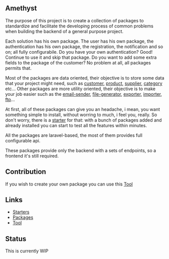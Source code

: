 Amethyst
-

The purpose of this project is to create a collection of packages to standardize and facilitate the developing process of common problems when building the backend of a general purpose project.

Each solution has his own package. The user has his own package, the authentication has his own package, the registration, the notification and so on; all fully configurabile. 
Do you have your own authentication? Good! Continue to use it and skip that package. 
Do you want to add some extra fields to the package of the customer? No problem at all, all packages permits that.

Most of the packages are data oriented, their objective is to store some data that your project might need, such as [customer](https://github.com/railken/amethyst-customer), [product](https://github.com/railken/amethyst-product), [supplier](https://github.com/railken/amethyst-supplier), [category](https://github.com/railken/amethyst-category) etc... Other packages are more utility oriented, their objective is to make your job easier such as the [email-sender](https://github.com/railken/amethyst-email-sender), [file-generator](https://github.com/railken/amethyst-file-generator), [exporter](https://github.com/railken/amethyst-exporter), [importer](https://github.com/railken/amethyst-importer), [ftp](https://github.com/railken/amethyst-ftp)...

At first, all of these packages can give you an headache, i mean, you want something simple to install, without worring to much, i feel you, really. So don't worry, there is a [starter](https://github.com/search?l=PHP&q=amethyst-starter&type=Repositories) for that: with a bunch of packages added and already installed you can start to test all the features within minutes.

All the packages are laravel-based, the most of them provides full configurable api.

These packages provide only the backend with a sets of endpoints, so a frontend it's still required.

## Contribution

If you wish to create your own package you can use this [Tool](https://github.com/railken/amethyst-skeleton)

## Links

* [Starters](https://github.com/topics/amethyst-starter)
* [Packages](https://github.com/topics/amethyst-package)
* [Tool](https://github.com/railken/amethyst-skeleton)

## Status

This is currently WIP
